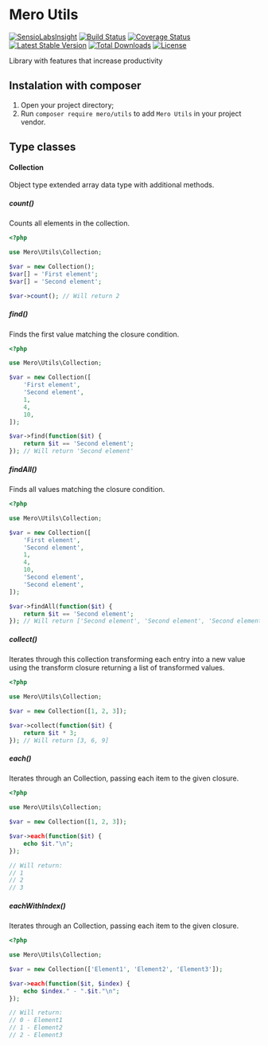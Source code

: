 Mero Utils
==========

[![SensioLabsInsight](https://insight.sensiolabs.com/projects/24892481-5df4-476e-b25c-67ca7fee6bd4/mini.png)](https://insight.sensiolabs.com/projects/24892481-5df4-476e-b25c-67ca7fee6bd4)
[![Build Status](https://travis-ci.org/merorafael/php-utils.svg?branch=master)](https://travis-ci.org/merorafael/php-utils)
[![Coverage Status](https://coveralls.io/repos/github/merorafael/php-utils/badge.svg?branch=master)](https://coveralls.io/github/merorafael/php-utils?branch=master)
[![Latest Stable Version](https://poser.pugx.org/mero/utils/v/stable.svg)](https://packagist.org/packages/mero/utils)
[![Total Downloads](https://poser.pugx.org/mero/utils/downloads.svg)](https://packagist.org/packages/mero/utils)
[![License](https://poser.pugx.org/mero/utils/license.svg)](https://packagist.org/packages/mero/utils)

Library with features that increase productivity

Instalation with composer
-------------------------

1. Open your project directory;
2. Run `composer require mero/utils` to add `Mero Utils`
 in your project vendor.

Type classes
------------

#### Collection

Object type extended array data type with additional methods.

##### count()

Counts all elements in the collection.

```php
<?php

use Mero\Utils\Collection;

$var = new Collection();
$var[] = 'First element';
$var[] = 'Second element';

$var->count(); // Will return 2
```

##### find()

Finds the first value matching the closure condition.

```php
<?php

use Mero\Utils\Collection;

$var = new Collection([
    'First element',
    'Second element',
    1,
    4,
    10,
]);

$var->find(function($it) {
    return $it == 'Second element';
}); // Will return 'Second element'
```

##### findAll()

Finds all values matching the closure condition.

```php
<?php

use Mero\Utils\Collection;

$var = new Collection([
    'First element',
    'Second element',
    1,
    4,
    10,
    'Second element',
    'Second element',
]);

$var->findAll(function($it) {
    return $it == 'Second element';
}); // Will return ['Second element', 'Second element', 'Second element']
```

##### collect()

Iterates through this collection transforming each entry into a new value using the
transform closure returning a list of transformed values.

```php
<?php

use Mero\Utils\Collection;

$var = new Collection([1, 2, 3]);

$var->collect(function($it) {
    return $it * 3;
}); // Will return [3, 6, 9]
```

##### each()

Iterates through an Collection, passing each item to the given closure.

```php
<?php

use Mero\Utils\Collection;

$var = new Collection([1, 2, 3]);

$var->each(function($it) {
    echo $it."\n";
});

// Will return:
// 1
// 2
// 3
```

##### eachWithIndex()

Iterates through an Collection, passing each item to the given closure.

```php
<?php

use Mero\Utils\Collection;

$var = new Collection(['Element1', 'Element2', 'Element3']);

$var->each(function($it, $index) {
    echo $index." - ".$it."\n";
});

// Will return:
// 0 - Element1
// 1 - Element2
// 2 - Element3
```
 
